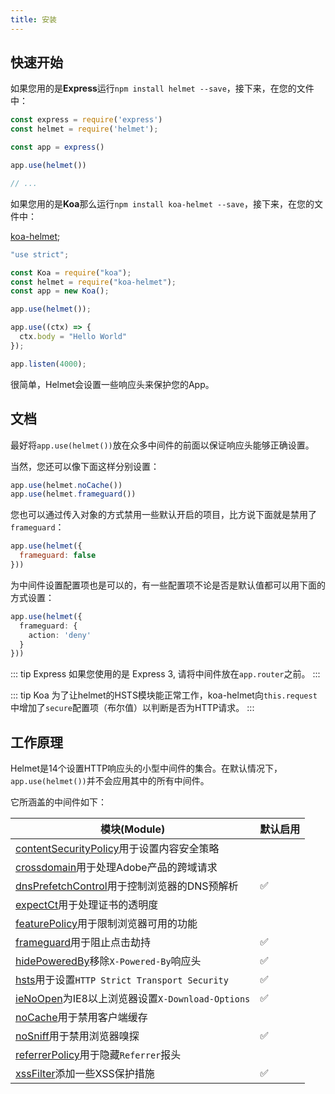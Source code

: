 ```yaml
---
title: 安装
---
```


<febeacon />

## 快速开始

如果您用的是**Express**运行`npm install helmet --save`，接下来，在您的文件中：

```js
const express = require('express')
const helmet = require('helmet'); 

const app = express()

app.use(helmet())

// ...
```

如果您用的是**Koa**那么运行`npm install koa-helmet --save`，接下来，在您的文件中：

[koa-helmet](https://github.com/venables/koa-helmet);
```js
"use strict";

const Koa = require("koa");
const helmet = require("koa-helmet");
const app = new Koa();

app.use(helmet());

app.use((ctx) => {
  ctx.body = "Hello World"
});

app.listen(4000);
```

很简单，Helmet会设置一些响应头来保护您的App。

## 文档

最好将`app.use(helmet())`放在众多中间件的前面以保证响应头能够正确设置。

当然，您还可以像下面这样分别设置：

```js
app.use(helmet.noCache())
app.use(helmet.frameguard())
```

您也可以通过传入对象的方式禁用一些默认开启的项目，比方说下面就是禁用了`frameguard`：

```js
app.use(helmet({
  frameguard: false
}))
```

为中间件设置配置项也是可以的，有一些配置项不论是否是默认值都可以用下面的方式设置：

```ts
app.use(helmet({
  frameguard: {
    action: 'deny'
  }
}))
```

::: tip Express
如果您使用的是 Express 3, 请将中间件放在`app.router`之前。
:::

::: tip Koa
为了让helmet的HSTS模块能正常工作，koa-helmet向`this.request`中增加了`secure`配置项（布尔值）以判断是否为HTTP请求。
:::

## 工作原理

Helmet是14个设置HTTP响应头的小型中间件的集合。在默认情况下，`app.use(helmet())`并不会应用其中的所有中间件。

它所涵盖的中间件如下：

| 模块(Module) | 默认启用 |
|-----------|---------|
| [contentSecurityPolicy](/routes/middleware/content-security-policy.html)用于设置内容安全策略 ||  
| [crossdomain](/routes/middleware/crossdomain.html)用于处理Adobe产品的跨域请求 ||
| [dnsPrefetchControl](/routes/middleware/dns-prefetch-control.html)用于控制浏览器的DNS预解析 |✅|
| [expectCt](/routes/middleware/expect-ct.html)用于处理证书的透明度 ||
| [featurePolicy](/routes/middleware/feature-policy.html)用于限制浏览器可用的功能 ||
| [frameguard](/routes/middleware/frameguard.html)用于阻止点击劫持 |✅|
| [hidePoweredBy](/routes/middleware/hide-powered-by.html)移除`X-Powered-By`响应头 |✅|
| [hsts](/routes/middleware/hsts.html)用于设置`HTTP Strict Transport Security` |✅|
| [ieNoOpen](/routes/middleware/ie-no-open.html)为IE8以上浏览器设置`X-Download-Options` |✅|
| [noCache](/routes/middleware/no-cache.html)用于禁用客户端缓存 ||
| [noSniff](/routes/middleware/no-sniff.html)用于禁用浏览器嗅探 |✅|
| [referrerPolicy](/routes/middleware/referrer-policy.html)用于隐藏`Referrer`报头 ||
| [xssFilter](/routes/middleware/xss-filter.html)添加一些XSS保护措施 |✅|